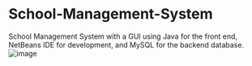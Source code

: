 # School-Management-System
School Management System with a GUI using Java for the front end, NetBeans IDE for development, and MySQL for the backend database.
![image](https://github.com/TharushiSath/School-Management-System/assets/148171100/1a1cd54c-bc66-4ff0-98e1-f7285744e39e)
